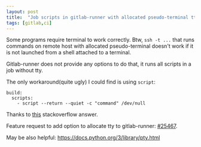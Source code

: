 ```yaml
---
layout: post
title:  "Job scripts in gitlab-runner with allocated pseudo-terminal tty"
tags: [gitlab,ci]
---
```


Some programs require terminal to work correctly. Btw, `ssh -t ...` that runs commands on remote host with allocated pseudo-terminal doesn't work if it is not launched from a shell attached to a terminal.

Gitlab-runner does not provide any options to do that, it runs all scripts in a job without tty.

The only workaround(quite ugly) I could find is using `script`:

```
build:
  scripts:
    - script --return --quiet -c "command" /dev/null
```

Thanks to [this](https://stackoverflow.com/a/1402389/890863) stackoverflow answer.

Feature request to add option to allocate tty to gitlab-runner: [#25467](https://gitlab.com/gitlab-org/gitlab-runner/-/issues/25467).

May be also helpful: https://docs.python.org/3/library/pty.html
